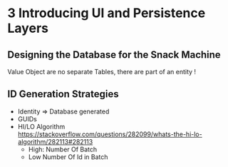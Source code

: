 # 3 Introducing UI and Persistence Layers

## Designing the Database for the Snack Machine

Value Object are no separate Tables, there are part of an entity !

## ID Generation Strategies

*   Identity => Database generated
*   GUIDs
*   HI/LO Algorithm  
    https://stackoverflow.com/questions/282099/whats-the-hi-lo-algorithm/282113#282113
    * High: Number Of Batch
    * Low Number Of Id in Batch




